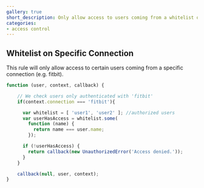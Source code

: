 ```yaml
---
gallery: true
short_description: Only allow access to users coming from a whitelist on specific connection
categories:
- access control
---
```

## Whitelist on Specific Connection

This rule will only allow access to certain users coming from a specific connection (e.g. fitbit).

```js
function (user, context, callback) {

    // We check users only authenticated with 'fitbit'
    if(context.connection === 'fitbit'){

      var whitelist = [ 'user1', 'user2' ]; //authorized users
      var userHasAccess = whitelist.some(
        function (name) {
          return name === user.name;
        });

      if (!userHasAccess) {
        return callback(new UnauthorizedError('Access denied.'));
      }
    }

    callback(null, user, context);
}
```
